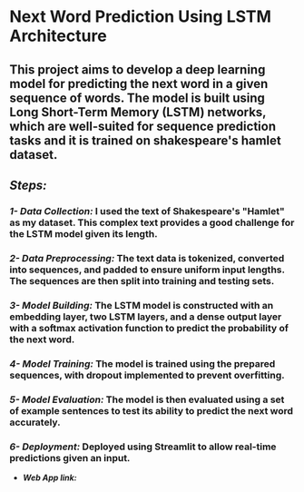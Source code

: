 # **Next Word Prediction Using LSTM Architecture**

## This project aims to develop a deep learning model for predicting the next word in a given sequence of words. The model is built using Long Short-Term Memory (LSTM) networks, which are well-suited for sequence prediction tasks and it is trained on shakespeare's hamlet dataset.

## ***Steps:***

### ***1- Data Collection:*** I used the text of Shakespeare's \"Hamlet\" as my dataset. This complex text provides a good challenge for the LSTM model given its length.

### ***2- Data Preprocessing:*** The text data is tokenized, converted into sequences, and padded to ensure uniform input lengths. The sequences are then split into training and testing sets.

### ***3- Model Building:*** The LSTM model is constructed with an embedding layer, two LSTM layers, and a dense output layer with a softmax activation function to predict the probability of the next word.

  ### ***4- Model Training:*** The model is trained using the prepared sequences, with dropout implemented to prevent overfitting.
  
  ### ***5- Model Evaluation:*** The model is then evaluated using a set of example sentences to test its ability to predict the next word accurately.
  
  ### ***6- Deployment:*** Deployed using Streamlit to allow real-time predictions given an input.
  *  ***Web App link:***


